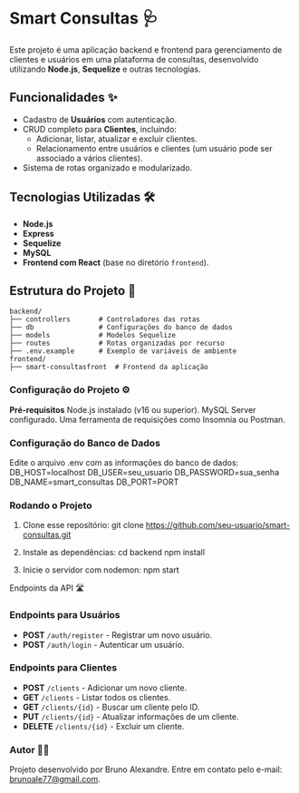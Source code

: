 # Smart Consultas 🩺

Este projeto é uma aplicação backend e frontend para gerenciamento de clientes e usuários em uma plataforma de consultas, desenvolvido utilizando **Node.js**, **Sequelize** e outras tecnologias.

## Funcionalidades ✨

- Cadastro de **Usuários** com autenticação.
- CRUD completo para **Clientes**, incluindo:
  - Adicionar, listar, atualizar e excluir clientes.
  - Relacionamento entre usuários e clientes (um usuário pode ser associado a vários clientes).
- Sistema de rotas organizado e modularizado.

## Tecnologias Utilizadas 🛠️

- **Node.js**  
- **Express**  
- **Sequelize**  
- **MySQL**  
- **Frontend com React** (base no diretório `frontend`).

## Estrutura do Projeto 📂

```plaintext
backend/
├── controllers       # Controladores das rotas
├── db                # Configurações do banco de dados
├── models            # Modelos Sequelize
├── routes            # Rotas organizadas por recurso
├── .env.example      # Exemplo de variáveis de ambiente
frontend/
├── smart-consultasfront  # Frontend da aplicação
```

### Configuração do Projeto ⚙️
**Pré-requisitos**
Node.js instalado (v16 ou superior).
MySQL Server configurado.
Uma ferramenta de requisições como Insomnia ou Postman.

### Configuração do Banco de Dados
Edite o arquivo .env com as informações do banco de dados:
DB_HOST=localhost
DB_USER=seu_usuario
DB_PASSWORD=sua_senha
DB_NAME=smart_consultas
DB_PORT=PORT

### Rodando o Projeto
1. Clone esse repositório:
git clone https://github.com/seu-usuario/smart-consultas.git

2. Instale as dependências:
cd backend
npm install

3. Inicie o servidor com nodemon:
npm start


Endpoints da API 🛣️

### Endpoints para Usuários
- **POST** `/auth/register` - Registrar um novo usuário.
- **POST** `/auth/login` - Autenticar um usuário.

### Endpoints para Clientes
- **POST** `/clients` - Adicionar um novo cliente.
- **GET** `/clients` - Listar todos os clientes.
- **GET** `/clients/{id}` - Buscar um cliente pelo ID.
- **PUT** `/clients/{id}` - Atualizar informações de um cliente.
- **DELETE** `/clients/{id}` - Excluir um cliente.


### Autor 🧑‍💻
Projeto desenvolvido por Bruno Alexandre. Entre em contato pelo e-mail: brunoale77@gmail.com.
